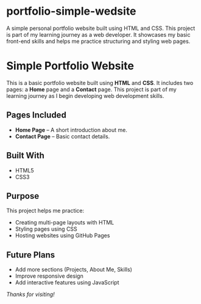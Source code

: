 # portfolio-simple-wedsite
A simple personal portfolio website built using HTML and CSS. This project is part of my learning journey as a web developer. It showcases my basic front-end skills and helps me practice structuring and styling web pages.

# Simple Portfolio Website

This is a basic portfolio website built using **HTML** and **CSS**. It includes two pages: a **Home** page and a **Contact** page. This project is part of my learning journey as I begin developing web development skills.



##  Pages Included

- **Home Page** – A short introduction about me.  
- **Contact Page** – Basic contact details.

##  Built With

- HTML5  
- CSS3  

##  Purpose

This project helps me practice:
- Creating multi-page layouts with HTML  
- Styling pages using CSS  
- Hosting websites using GitHub Pages

##  Future Plans

- Add more sections (Projects, About Me, Skills)  
- Improve responsive design  
- Add interactive features using JavaScript



*Thanks for visiting!*
